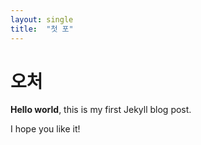 ```yaml
---
layout: single
title:  "첫 포"
---
```


# 오처

**Hello world**, this is my first Jekyll blog post.

I hope you like it!

